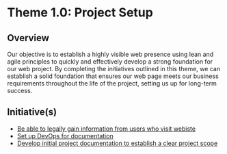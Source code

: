 # Theme 1.0: Project Setup
## Overview
Our objective is to establish a highly visible web presence using lean and agile principles to quickly and effectively
develop a strong foundation for our web project. By completing the initiatives outlined in this theme, we can establish a
solid foundation that ensures our web page meets our business requirements throughout the life of the project, setting
us up for long-term success.
## Initiative(s)

* [Be able to legally gain information from users who visit webiste](initiatives/initiative_gather_user_info.md)
* [Set up DevOps for documentation](initiatives/initiative_devops_setup.md)
* [Develop initial project documentation to establish a clear project scope](initiatives/initiative_documentation.md)
